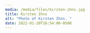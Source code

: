 ```yaml
---
media: /media/files/kirsten-ihns.jpg
title: Kirsten Ihns
alt: "Photo of Kirsten Ihns. "
date: 2022-01-20T16:54:00-0500
---
```


